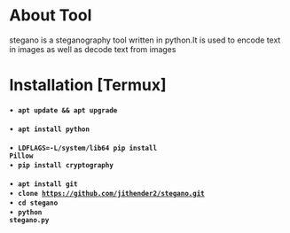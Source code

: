 # About Tool 
stegano is a steganography tool written in python.It is used to encode text in images as well as decode text from images 
# Installation [Termux]
• <p1>&nbsp;<code><b>apt update && apt upgrade</b> </code></p2></br>
• <p1>&nbsp;<code><b>apt install python</b> </code></p1></br>
• <p1>&nbsp;<code><b>LDFLAGS=-L/system/lib64 pip&nbsp;install Pillow</b></code></p1></br>
• <p1>&nbsp;<code><b>pip install cryptography</b> </code></p1></br>
• <p1>&nbsp;<code><b>apt install git</b> </code></p2></br>
• <p1>&nbsp;<code><b>clone https://github.com/jithender2/stegano.git</b></code></p1></br>
• <p1>&nbsp;<code><b>cd stegano</b></code></p1></br>
• <p1>&nbsp;<code><b>python stegano.py</b></code></p1></br>
